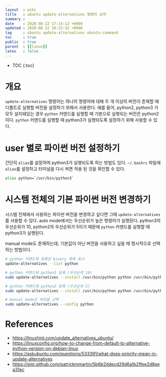 ```yaml
---
layout  : wiki
title   : ubuntu update-alternatives 명령어 요약
summary : 
date    : 2020-08-22 17:14:12 +0900
updated : 2020-08-22 18:32:32 +0900
tag     : ubuntu update-alternatives ubuntu-command
toc     : true
public  : true
parent  : [[linux]]
latex   : false
---
```

* TOC
{:toc}

# 개요

`update-alternatives` 명령어는 하나의 명령어에 대해 두 개 이상의 버전이 존재할 때 디폴트로 실행할 버전을 설정하기 위해서 사용한다. 예를 들어, python2, python3 가 모두 설치돼있는 경우 `python` 커맨드를 실행할 때 기본으로 실행되는 버전은 python2이다. `python` 커맨드를 실행할 때 python3가 실행되도록 설정하기 위해 사용할 수 있다.

# user 별로 파이썬 버전 설정하기

간단히 `alias`를 설정하여 python3가 실행되도록 하는 방법도 있다. `~/.bashrc` 파일에 `alias`를 설정하고 터미널을 다시 켜면 적용 된 것을 확인할 수 있다.

```bash
alias python=`/usr/bin/python3`
```

# 시스템 전체의 기본 파이썬 버전 변경하기

시스템 전체에서 사용하는 파이썬 버전을 변경하고 싶다면 그때 `update-alternatives`를 사용할 수 있다.
auto mode에서는 우선순위가 높은 명령어가 실행된다. python3의 우선순위가 10, python2의 우선순위가 5이기 때문에 `python` 커맨드를 실행할 때 python3가 실행된다.

manual mode도 존재하는데, 기본값이 아닌 버전을 사용하고 싶을 때 명시적으로 선택하는 방법이다.

```bash
# python 커맨드에 등록된 binary 목록 표시
update-alternatives --list python

# python 커맨드에 python3 등록 (우선순위 10)
sudo update-alternatives --install /usr/bin/python python /usr/bin/python3 10

# python 커맨드에 python2 등록 (우선순위 5)
sudo update-alternatives --install /usr/bin/python python /usr/bin/python2 5

# manual mode로 버전을 선택
sudo update-alternatives --config python
```

# References

- <https://linuxhint.com/update_alternatives_ubuntu/>
- <https://linuxconfig.org/how-to-change-from-default-to-alternative-python-version-on-debian-linux>
- <https://askubuntu.com/questions/533391/what-does-priority-mean-in-update-alternatives>
- <https://gist.github.com/patrickmmartin/5b6b2ddecd29d6a1b2ffee2d8eea31ec>

